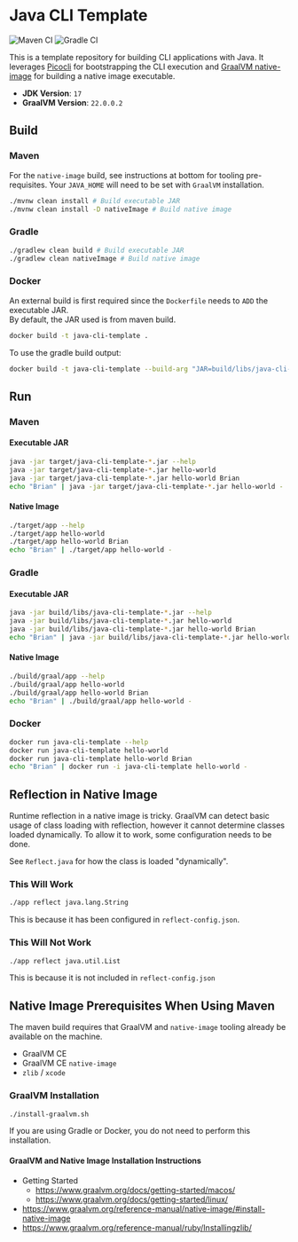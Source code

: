 # Java CLI Template

![Maven CI](https://github.com/brianwyka/java-cli-template/actions/workflows/maven-ci.yml/badge.svg) 
![Gradle CI](https://github.com/brianwyka/java-cli-template/actions/workflows/gradle-ci.yml/badge.svg)

This is a template repository for building CLI applications with Java.  It leverages
[Picocli](https://picocli.info/) for bootstrapping the CLI execution and 
[GraalVM native-image](https://www.graalvm.org/reference-manual/native-image/) for building 
a native image executable.

* **JDK Version**: `17`
* **GraalVM Version**: `22.0.0.2` 

## Build

### Maven
For the `native-image` build, see instructions at bottom for tooling pre-requisites.  Your 
`JAVA_HOME` will need to be set with `GraalVM` installation.

```sh
./mvnw clean install # Build executable JAR
./mvnw clean install -D nativeImage # Build native image
```

### Gradle
```sh
./gradlew clean build # Build executable JAR
./gradlew clean nativeImage # Build native image
```

### Docker
An external build is first required since the `Dockerfile` needs to `ADD` the executable JAR.  
By default, the JAR used is from maven build.

```sh
docker build -t java-cli-template .
```

To use the gradle build output:
```sh
docker build -t java-cli-template --build-arg "JAR=build/libs/java-cli-template-*.jar" .
```

## Run

### Maven

#### Executable JAR
```sh
java -jar target/java-cli-template-*.jar --help
java -jar target/java-cli-template-*.jar hello-world
java -jar target/java-cli-template-*.jar hello-world Brian
echo "Brian" | java -jar target/java-cli-template-*.jar hello-world -
```

#### Native Image
```sh
./target/app --help
./target/app hello-world
./target/app hello-world Brian
echo "Brian" | ./target/app hello-world -
```

### Gradle

#### Executable JAR
```sh
java -jar build/libs/java-cli-template-*.jar --help
java -jar build/libs/java-cli-template-*.jar hello-world
java -jar build/libs/java-cli-template-*.jar hello-world Brian
echo "Brian" | java -jar build/libs/java-cli-template-*.jar hello-world -
```

#### Native Image
```sh
./build/graal/app --help
./build/graal/app hello-world
./build/graal/app hello-world Brian
echo "Brian" | ./build/graal/app hello-world -
```

### Docker
```sh
docker run java-cli-template --help
docker run java-cli-template hello-world
docker run java-cli-template hello-world Brian
echo "Brian" | docker run -i java-cli-template hello-world -
```

## Reflection in Native Image

Runtime reflection in a native image is tricky.  GraalVM can detect basic usage of class loading with reflection, 
however it cannot determine classes loaded dynamically. To allow it to work, some configuration needs to be done.

See `Reflect.java` for how the class is loaded "dynamically".

### This Will Work
```sh
./app reflect java.lang.String
```
This is because it has been configured in `reflect-config.json`.

### This Will Not Work
```sh
./app reflect java.util.List
```
This is because it is not included in `reflect-config.json`

## Native Image Prerequisites When Using Maven
The maven build requires that GraalVM and `native-image` tooling already be available on the machine.

- GraalVM CE
- GraalVM CE `native-image`
- `zlib` / `xcode`

### GraalVM Installation

```sh
./install-graalvm.sh
```

If you are using Gradle or Docker, you do not need to perform this installation.

#### GraalVM and Native Image Installation Instructions
- Getting Started
  - https://www.graalvm.org/docs/getting-started/macos/
  - https://www.graalvm.org/docs/getting-started/linux/
- https://www.graalvm.org/reference-manual/native-image/#install-native-image
- https://www.graalvm.org/reference-manual/ruby/Installingzlib/
